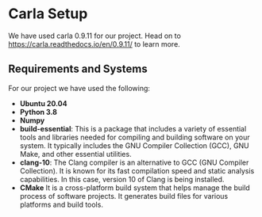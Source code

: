 # Carla Setup
We have used carla 0.9.11 for our project. Head on to https://carla.readthedocs.io/en/0.9.11/ to learn more.

## Requirements and Systems
For our project we have used the following:
* **Ubuntu 20.04**  
* **Python 3.8**
* **Numpy** 
* **build-essential**: This is a package that includes a variety of essential tools and libraries needed for compiling and building software on your system. It typically includes the GNU Compiler Collection (GCC), GNU Make, and other essential utilities.
* **clang-10**: The Clang compiler is an alternative to GCC (GNU Compiler Collection). It is known for its fast compilation speed and static analysis capabilities. In this case, version 10 of Clang is being installed.
* **CMake** It is a cross-platform build system that helps manage the build process of software projects. It generates build files for various platforms and build tools.